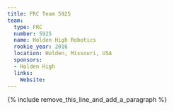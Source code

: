 ```yaml
---
title: FRC Team 5925
team:
  type: FRC
  number: 5925
  name: Holden High Robotics
  rookie_year: 2016
  location: Holden, Missouri, USA
  sponsors:
  - Holden High
  links:
    Website:
---
```


{% include remove_this_line_and_add_a_paragraph %}